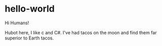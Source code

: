 # hello-world

Hi Humans!

Hubot here, I like c and C#.
I've had tacos on the moon and find them far superior to Earth tacos.
